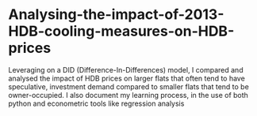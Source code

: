 # Analysing-the-impact-of-2013-HDB-cooling-measures-on-HDB-prices
Leveraging on a DID (Difference-In-Differences) model, I compared and analysed the impact of HDB prices on larger flats that often tend to have speculative, investment demand compared to smaller flats that tend to be owner-occupied. I also document my learning process, in the use of both python and econometric tools like regression analysis
